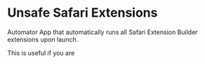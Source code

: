 # Unsafe Safari Extensions
Automator App that automatically runs all Safari Extension Builder extensions upon launch.

This is useful if you are 
